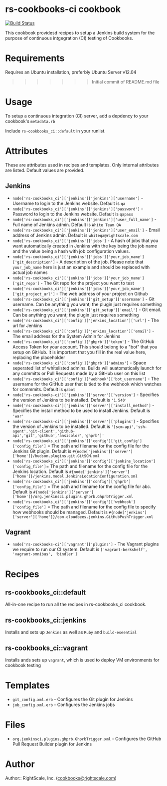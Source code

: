 # rs-cookbooks-ci cookbook

[![Build Status](https://travis-ci.org/rightscale-cookbooks/rs-cookbooks_ci.png?branch=master)](https://travis-ci.org/rightscale-cookbooks/rs-cookbooks_ci)

This cookbook providesd recipes to setup a Jenkins build system for the purpose of continuous intgegration (CI) testing of Cookbooks.

# Requirements
Requires an Ubuntu installation, preferbly Ubuntu Server v12.04
>>>>>>> Initial commit of README.md file

# Usage
To setup a continuous integration (CI) server, add a depdency to your cookbook's `metadata.rb`

Include `rs-cookbooks_ci::default` in your runlist.

# Attributes
These are attributes used in recipes and templates. Only internal attributes are listed. Default values are provided.

## Jenkins

* `node['rs-cookbooks_ci']['jenkins']['jenkins']['username']` - Username to login to the Jenkins website. Default is `qa`
* `node['rs-cookbooks_ci']['jenkins']['jenkins']['password']` - Password to login to the Jenkins website. Default is `qapass`
* `node['rs-cookbooks_ci']['jenkins']['jenkins']['user_full_name']` - Full name of Jenkins admin. Default is `White Team QA`
* `node['rs-cookbooks_ci']['jenkins']['jenkins']['user_email']` - Email address of Jenkins admin. Default is `whiteqa@rightscale.com`
* `node['rs-cookbooks_ci']['jenkins']['jobs']` - A hash of jobs that you want automatically created in Jenkins with the key being the job name and the value being a hash with job configuration values.
* `node['rs-cookbooks_ci']['jenkins']['jobs']['your_job_name']['git_description']` - A description of the job. Please note that `your_job_name` here is just an example and should be replaced with actual job names
* `node['rs-cookbooks_ci']['jenkins']['jobs']['your_job_name']['git_repo']` - The Git repo for the project you want to test
* `node['rs-cookbooks_ci']['jenkins']['jobs']['your_job_name']['git_project_url']` - The web address of your project on Github
* `node['rs-cookbooks_ci']['jenkins']['git_setup']['username']` - Git username. Can be anything you want; the plugin just requires something
* `node['rs-cookbooks_ci']['jenkins']['git_setup']['email']` - Git email. Can be anything you want; the plugin just requires something
* `node['rs-cookbooks_ci']['config']['jenkins_location']['url']` - The url for Jenkins
* `node['rs-cookbooks_ci']['config']['jenkins_location']['email']` - The email address for the System Admin for Jenkins
* `node['rs-cookbooks_ci']['config']['ghprb']['token']` - The GitHub Access Token for your account. This should belong to a "bot" that you setup on GitHub. It is important that you fill in the real value here, replacing the placeholder
* `node['rs-cookbooks_ci']['config']['ghprb']['admins']` - Space seperated list of whitelisted admins. Builds will auatomatically launch for any committs or Pull Requests made by a GitHub user on this list
* `node['rs-cookbooks_ci']['config']['webhook']['bot_username']` - The username for the GitHub user that is tied to the webhook which watches for commmits. Default is `qabot`
* `node['rs-cookbooks-ci']['jenkins']['server']['version']` - Specifies the version of Jenkins to be installed. Default is `'1.540'`
* `node['rs-cookbooks-ci']['jenkins']['server']['install_method']` - Specifies the install method to be used to install Jenkins. Default is `'war'`
* `node['rs-cookbooks-ci']['jenkins']['server']['plugins']` - Specifies the version of Jenkins to be installed. Default is `'[scm-api','ssh-agent','git-client','github-api','git','github','ansicolor','ghprb']'`
* `node['rs-cookbooks_ci']['jenkins']['config']['git_config']['config_file']` = The path and filename for the config file for the Jenkins Git plugin. Default is `#{node['jenkins']['server']['home']}/hudson.plugins.git.GitSCM.xml`
* `node['rs-cookbooks_ci']['jenkins']['config']['jenkins_location']['config_file']`= The path and filename for the config file for the Jenkins location. Default is `#{node['jenkins']['server']['home']}/jenkins.model.JenkinsLocationConfiguration.xml`
* `node['rs-cookbooks_ci']['jenkins']['config']['ghprb']['config_file']` = The path and filename for the config file for abc. Default is `#{node['jenkins']['server']['home']}/org.jenkinsci.plugins.ghprb.GhprbTrigger.xml`
* `node['rs-cookbooks_ci']['jenkins']['config']['webhook']['config_file']` = The path and filename for the config file to specify how webhooks should be managed. Default is `#{node['jenkins']['server']['home']}/com.cloudbees.jenkins.GitHubPushTrigger.xml`

## Vagrant
* `node['rs-cookbooks-ci']['vagrant']['plugins']` - The Vagrant plugins we require to run our CI system. Default is `['vagrant-berkshelf', 'vagrant-omnibus', 'bindler']`


# Recipes
## rs-cookbooks_ci::default

All-in-one recipe to run all the recipes in rs-cookbooks_ci cookbook.

## rs-cookbooks_ci::jenkins
Installs and sets up `Jenkins` as well as `Ruby` and `build-eseential`

## rs-cookbooks_ci::vagrant
Installs ands sets up `vagrant`, which is used to deploy VM environments for cookbook testing

# Templates
* `git_config.xml.erb` - Configures the Git plugin for Jenkins
* `job_config.xml.erb` - Configures the Jenkins jobs

# Files
* `org.jenkinsci.plugins.ghprb.GhprbTrigger.xml` - Configures the GitHub Pull Request Builder plugin for Jenkins

# Author

Author:: RightScale, Inc. (<cookbooks@rightscale.com>)
